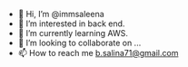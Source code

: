 - 👋 Hi, I’m @immsaleena
- 👀 I’m interested in back end.
- 🌱 I’m currently learning AWS.
- 💞️ I’m looking to collaborate on ...
- 📫 How to reach me b.salina71@gmail.com

<!---
immsaleena/immsaleena is a ✨ special ✨ repository because its `README.md` (this file) appears on your GitHub profile.
You can click the Preview link to take a look at your changes.
--->
